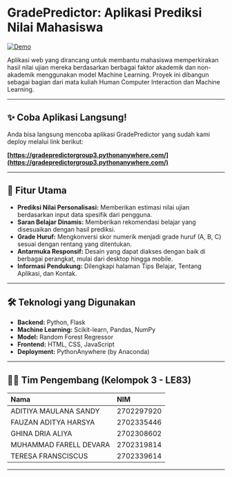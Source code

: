 # GradePredictor: Aplikasi Prediksi Nilai Mahasiswa

[![Demo](https://img.shields.io/badge/Demo-Live_App-brightgreen?style=for-the-badge&logo=python)](https://gradepredictorgroup3.pythonanywhere.com/)

Aplikasi web yang dirancang untuk membantu mahasiswa memperkirakan hasil nilai ujian mereka berdasarkan berbagai faktor akademik dan non-akademik menggunakan model Machine Learning. Proyek ini dibangun sebagai bagian dari mata kuliah Human Computer Interaction dan Machine Learning.

---

## ✨ Coba Aplikasi Langsung!

Anda bisa langsung mencoba aplikasi GradePredictor yang sudah kami deploy melalui link berikut:

**[https://gradepredictorgroup3.pythonanywhere.com/](https://gradepredictorgroup3.pythonanywhere.com/)**

---

## 🚀 Fitur Utama

- **Prediksi Nilai Personalisasi:** Memberikan estimasi nilai ujian berdasarkan input data spesifik dari pengguna.
- **Saran Belajar Dinamis:** Memberikan rekomendasi belajar yang disesuaikan dengan hasil prediksi.
- **Grade Huruf:** Mengkonversi skor numerik menjadi grade huruf (A, B, C) sesuai dengan rentang yang ditentukan.
- **Antarmuka Responsif:** Desain yang dapat diakses dengan baik di berbagai perangkat, mulai dari desktop hingga mobile.
- **Informasi Pendukung:** Dilengkapi halaman Tips Belajar, Tentang Aplikasi, dan Kontak.

---

## 🛠️ Teknologi yang Digunakan

- **Backend:** Python, Flask
- **Machine Learning:** Scikit-learn, Pandas, NumPy
- **Model:** Random Forest Regressor
- **Frontend:** HTML, CSS, JavaScript
- **Deployment:** PythonAnywhere (by Anaconda)

---

## 👨‍💻 Tim Pengembang (Kelompok 3 - LE83)

| Nama | NIM |
| :--- | :--- |
| ADITIYA MAULANA SANDY | 2702297920 |
| FAUZAN ADITYA HARSYA | 2702335446 |
| GHINA DRIA ALIYA | 2702308602 |
| MUHAMMAD FARELL DEVARA | 2702319814 |
| TERESA FRANSCISCUS | 2702339614 |

---
